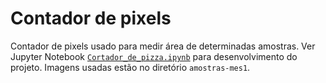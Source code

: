 # Contador de pixels
Contador de pixels usado para medir área de determinadas amostras. Ver Jupyter Notebook [`Cortador_de_pizza.ipynb`](https://github.com/icarob-eng/contador-de-pixels/blob/main/Cortador_de_pizza.ipynb) para desenvolvimento do projeto. Imagens usadas estão no diretório `amostras-mes1`.